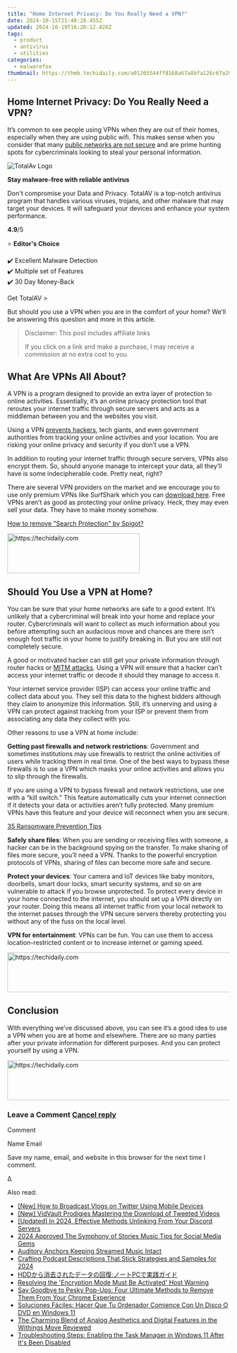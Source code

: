 ```yaml
---
title: "Home Internet Privacy: Do You Really Need a VPN?"
date: 2024-10-15T21:48:28.455Z
updated: 2024-10-19T16:20:12.826Z
tags:
  - product
  - antivirus
  - utilities
categories:
  - malwarefox
thumbnail: https://thmb.techidaily.com/a01205544ff8168a67a8bfa126c67a299939543e9188165b03ba61640e3fc085.jpg
---
```


## Home Internet Privacy: Do You Really Need a VPN?

It’s common to see people using VPNs when they are out of their homes, especially when they are using public wifi. This makes sense when you consider that many [public networks are not secure](https://tools.techidaily.com/malwarefox/products/) and are prime hunting spots for cybercriminals looking to steal your personal information. 

![TotalAv Logo](https://www.malwarefox.com/wp-content/uploads/2024/02/totalav-svg.webp "totalav-svg")

**Stay malware-free with reliable antivirus**

Don't compromise your Data and Privacy. TotalAV is a top-notch antivirus program that handles various viruses, trojans, and other malware that may target your devices. It will safeguard your devices and enhance your system performance.

**4.9**/5

⭐ **Editor's Choice**

✔️ Excellent Malware Detection  
✔️ Multiple set of Features  
✔️ 30 Day Money-Back

[](https://tools.techidaily.com/malwarefox/products/) Get TotalAV > 

But should you use a VPN when you are in the comfort of your home? We’ll be answering this question and more in this article. 

>  Disclaimer: This post includes affiliate links
>
>  If you click on a link and make a purchase, I may receive a commission at no extra cost to you.
>

## What Are VPNs All About?

A VPN is a program designed to provide an extra layer of protection to online activities. Essentially, it’s an online privacy protection tool that reroutes your internet traffic through secure servers and acts as a middleman between you and the websites you visit. 

Using a VPN [prevents hackers](https://tools.techidaily.com/malwarefox/products/), tech giants, and even government authorities from tracking your online activities and your location. You are risking your online privacy and security if you don’t use a VPN.

In addition to routing your internet traffic through secure servers, VPNs also encrypt them. So, should anyone manage to intercept your data, all they’ll have is some indecipherable code. Pretty neat, right?

There are several VPN providers on the market and we encourage you to use only premium VPNs like SurfShark which you can [download here](https://shop-links.co/link/?exclusive=1&publisher_slug=itechdaily19598&url=https%3A%2F%2Fsurfshark.com%2Fdownload). Free VPNs aren’t as good as protecting your online privacy. Heck, they may even sell your data. They have to make money somehow. 

[How to remove "Search Protection" by Spigot?](https://tools.techidaily.com/malwarefox/products/)

<!-- affiliate ads begin -->
<a href="https://aligracehair.sjv.io/c/5597632/2087262/19272" target="_top" id="2087262">
  <img src="//a.impactradius-go.com/display-ad/19272-2087262" border="0" alt="https://techidaily.com" width="300" height="90"/>
</a>
<img height="0" width="0" src="https://aligracehair.sjv.io/i/5597632/2087262/19272" style="position:absolute;visibility:hidden;" border="0" />
<!-- affiliate ads end -->

## Should You Use a VPN at Home?

You can be sure that your home networks are safe to a good extent. It’s unlikely that a cybercriminal will break into your home and replace your router. Cybercriminals will want to collect as much information about you before attempting such an audacious move and chances are there isn’t enough foot traffic in your home to justify breaking in. But you are still not completely secure. 

A good or motivated hacker can still get your private information through router hacks or [MITM attacks](https://tools.techidaily.com/malwarefox/products/). Using a VPN will ensure that a hacker can’t access your internet traffic or decode it should they manage to access it. 

Your internet service provider (ISP) can access your online traffic and collect data about you. They sell this data to the highest bidders although they claim to anonymize this information. Still, it’s unnerving and using a VPN can protect against tracking from your ISP or prevent them from associating any data they collect with you. 

Other reasons to use a VPN at home include:

**Getting past firewalls and network restrictions**: Government and sometimes institutions may use firewalls to restrict the online activities of users while tracking them in real time. One of the best ways to bypass these firewalls is to use a VPN which masks your online activities and allows you to slip through the firewalls. 

If you are using a VPN to bypass firewall and network restrictions, use one with a “kill switch.” This feature automatically cuts your internet connection if it detects your data or activities aren’t fully protected. Many premium VPNs have this feature and your device will reconnect when you are secure. 

[35 Ransomware Prevention Tips](https://tools.techidaily.com/malwarefox/products/)

**Safely share files**: When you are sending or receiving files with someone, a hacker can be in the background spying on the transfer. To make sharing of files more secure, you’ll need a VPN. Thanks to the powerful encryption protocols of VPNs, sharing of files can become more safe and secure. 

**Protect your devices**: Your camera and IoT devices like baby monitors, doorbells, smart door locks, smart security systems, and so on are vulnerable to attack if you browse unprotected. To protect every device in your home connected to the internet, you should set up a VPN directly on your router. Doing this means all internet traffic from your local network to the internet passes through the VPN secure servers thereby protecting you without any of the fuss on the local level. 

**VPN for entertainment**: VPNs can be fun. You can use them to access location-restricted content or to increase internet or gaming speed. 

<!-- affiliate ads begin -->
<a href="https://appsumo.8odi.net/c/5597632/2037335/7443" target="_top" id="2037335">
  <img src="//a.impactradius-go.com/display-ad/7443-2037335" border="0" alt="https://techidaily.com" width="728" height="90"/>
</a>
<img height="0" width="0" src="https://appsumo.8odi.net/i/5597632/2037335/7443" style="position:absolute;visibility:hidden;" border="0" />
<!-- affiliate ads end -->

## Conclusion

With everything we’ve discussed above, you can see it’s a good idea to use a VPN when you are at home and elsewhere. There are so many parties after your private information for different purposes. And you can protect yourself by using a VPN.

<!-- affiliate ads begin -->
<a href="https://appsumo.8odi.net/c/5597632/2144282/7443" target="_top" id="2144282">
  <img src="//a.impactradius-go.com/display-ad/7443-2144282" border="0" alt="https://techidaily.com" width="728" height="90"/>
</a>
<img height="0" width="0" src="https://appsumo.8odi.net/i/5597632/2144282/7443" style="position:absolute;visibility:hidden;" border="0" />
<!-- affiliate ads end -->

### Leave a Comment [Cancel reply](https://tools.techidaily.com/malwarefox/products/)

Comment

Name Email 

Save my name, email, and website in this browser for the next time I comment.

Δ

<ins class="adsbygoogle"
     style="display:block"
     data-ad-format="autorelaxed"
     data-ad-client="ca-pub-7571918770474297"
     data-ad-slot="1223367746"></ins>

<ins class="adsbygoogle"
     style="display:block"
     data-ad-client="ca-pub-7571918770474297"
     data-ad-slot="8358498916"
     data-ad-format="auto"
     data-full-width-responsive="true"></ins>

<span class="atpl-alsoreadstyle">Also read:</span>
<div><ul>
<li><a href="https://twitter-videos.techidaily.com/new-how-to-broadcast-vlogs-on-twitter-using-mobile-devices/"><u>[New] How to Broadcast Vlogs on Twitter Using Mobile Devices</u></a></li>
<li><a href="https://twitter-videos.techidaily.com/new-vidvault-prodigies-mastering-the-download-of-tweeted-videos/"><u>[New] VidVault Prodigies Mastering the Download of Tweeted Videos</u></a></li>
<li><a href="https://discord-videos.techidaily.com/updated-in-2024-effective-methods-unlinking-from-your-discord-servers/"><u>[Updated] In 2024, Effective Methods Unlinking From Your Discord Servers</u></a></li>
<li><a href="https://instagram-videos.techidaily.com/2024-approved-the-symphony-of-stories-music-tips-for-social-media-gems/"><u>2024 Approved The Symphony of Stories Music Tips for Social Media Gems</u></a></li>
<li><a href="https://screen-activity-recording.techidaily.com/auditory-anchors-keeping-streamed-music-intact/"><u>Auditory Anchors Keeping Streamed Music Intact</u></a></li>
<li><a href="https://article-posts.techidaily.com/crafting-podcast-descriptions-that-stick-strategies-and-samples-for-2024/"><u>Crafting Podcast Descriptions That Stick Strategies and Samples for 2024</u></a></li>
<li><a href="https://win-docs.techidaily.com/1728503910199-hddpc/"><u>HDDから消去されたデータの回復:ノートPCで実践ガイド</u></a></li>
<li><a href="https://win-docs.techidaily.com/resolving-the-encryption-mode-must-be-activated-host-warning/"><u>Resolving the 'Encryption Mode Must Be Activated' Host Warning</u></a></li>
<li><a href="https://win-docs.techidaily.com/say-goodbye-to-pesky-pop-ups-four-ultimate-methods-to-remove-them-from-your-chrome-experience/"><u>Say Goodbye to Pesky Pop-Ups: Four Ultimate Methods to Remove Them From Your Chrome Experience</u></a></li>
<li><a href="https://win-docs.techidaily.com/soluciones-faciles-hacer-que-tu-ordenador-comience-con-un-disco-o-dvd-en-windows-11/"><u>Soluciones Fáciles: Hacer Que Tu Ordenador Comience Con Un Disco O DVD en Windows 11</u></a></li>
<li><a href="https://buynow-marvelous.techidaily.com/the-charming-blend-of-analog-aesthetics-and-digital-features-in-the-withings-move-reviewed/"><u>The Charming Blend of Analog Aesthetics and Digital Features in the Withings Move Reviewed</u></a></li>
<li><a href="https://win-docs.techidaily.com/troubleshooting-steps-enabling-the-task-manager-in-windows-11-after-its-been-disabled/"><u>Troubleshooting Steps: Enabling the Task Manager in Windows 11 After It's Been Disabled</u></a></li>
</ul></div>

